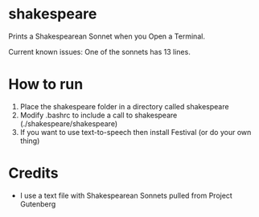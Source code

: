 shakespeare
===========

Prints a Shakespearean Sonnet when you Open a Terminal.

Current known issues:
One of the sonnets has 13 lines.

# How to run
1. Place the shakespeare folder in a directory called shakespeare
2. Modify .bashrc to include a call to shakespeare (./shakespeare/shakespeare)
3. If you want to use text-to-speech then install Festival (or do your own thing)

# Credits
* I use a text file with Shakespearean Sonnets pulled from Project Gutenberg
